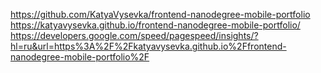 https://github.com/KatyaVysevka/frontend-nanodegree-mobile-portfolio
https://katyavysevka.github.io/frontend-nanodegree-mobile-portfolio/
https://developers.google.com/speed/pagespeed/insights/?hl=ru&url=https%3A%2F%2Fkatyavysevka.github.io%2Ffrontend-nanodegree-mobile-portfolio%2F